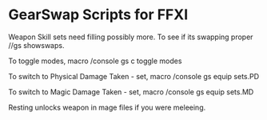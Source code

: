 GearSwap Scripts for FFXI
========

Weapon Skill sets need filling possibly more.
To see if its swapping proper //gs showswaps.

To toggle modes, macro /console gs c toggle modes

To switch to Physical Damage Taken - set, macro /console gs equip sets.PD

To switch to Magic Damage Taken - set, macro /console gs equip sets.MD

Resting unlocks weapon in mage files if you were meleeing.




